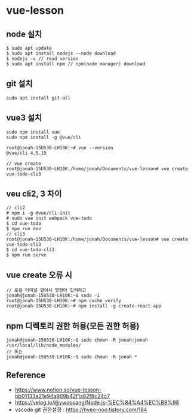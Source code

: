 # vue-lesson

## node 설치
```shell
$ sudo apt update
$ sudo apt install nodejs --node download
$ nodejs -v // read version
$ sudo apt install npm // npm(node manager) download
```

## git 설치
```shell
sudo apt install git-all
```

## vue3 설치
```shell
sudo npm install vue
sudo npm install -g @vue/cli

root@jonah-15U530-LH10K:~# vue --version
@vue/cli 4.5.15

// vue create
root@jonah-15U530-LH10K:/home/jonah/Documents/vue-lesson# vue create vue-todo-cli3
```

## veu cli2, 3 차이
```shell
// cli2
# npm i -g @vue/cli-init
# sudo vue init webpack vue-todo
$ cd vue-todo
$ npm run dev
// cli3
root@jonah-15U530-LH10K:/home/jonah/Documents/vue-lesson# vue create vue-todo-cli3
$ cd vue-todo-cli3
$ npm run serve
```

## vue create 오류 시
```shell
// 로컬 터미널 열어서 명령어 입력하고
jonah@jonah-15U530-LH10K:~$ sudo -i
root@jonah-15U530-LH10K:~# npm cache verify
root@jonah-15U530-LH10K:~# npm install -g create-react-app
```

## npm 디렉토리 권한 허용(모든 권한 허용)
```shell
jonah@jonah-15U530-LH10K:~$ sudo chown -R jonah:jonah /usr/local/lib/node_modules/
// 또는
jonah@jonah-15U530-LH10K:~$ sudo chown -R jonah *
```

## Reference
- https://www.notion.so/vue-lesson-bb01133a21e94a969b42f1a82f8c24c7
- https://velog.io/@ywoosang/Node.js-%EC%84%A4%EC%B9%98
- vscode git 권한설정 : https://hyeo-noo.tistory.com/184
